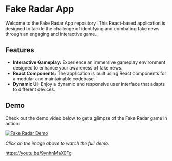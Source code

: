 # Fake Radar App

Welcome to the Fake Radar App repository! This React-based application is designed to tackle the challenge of identifying and combating fake news through an engaging and interactive game.

## Features

- **Interactive Gameplay:** Experience an immersive gameplay environment designed to enhance your awareness of fake news.
- **React Components:** The application is built using React components for a modular and maintainable codebase.
- **Dynamic UI:** Enjoy a dynamic and responsive user interface that adapts to different devices.

## Demo

Check out the demo video below to get a glimpse of the Fake Radar game in action:

[![Fake Radar Demo](https://youtu.be/9ynhnMaX0Fg)](https://youtu.be/9ynhnMaX0Fg)

*Click on the image above to watch the full demo.*

https://youtu.be/9ynhnMaX0Fg
